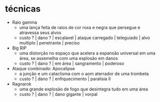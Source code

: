 # técnicas
- Raio gamma
	- uma lança feita de raios de cor roxa e negra que persegue e atravessa seus alvos
	- custo ? | dano ? | escalavel | ataque carregado | teleguiado | alvo multiplo | penetrante | preciso
- Big RIP
	- uma distorção no espaço que acelera a espansão universal em uma área, se assemelha com uma esplosão em danos
	- custo ? | dano ? | em área | sangramento | poderoso
- Ataque combinado: Apocalipse
	- a junção e um cataclisma com o aom aterrador de uma trombeta
	- custo ? | dano ? | enfrquecimento | paralisia II 
- Ragnarok
	- uma grande explosão de fogo que desintegra tudo em uma área
	- custo ? | dano ? | dano gigante | vorpal 